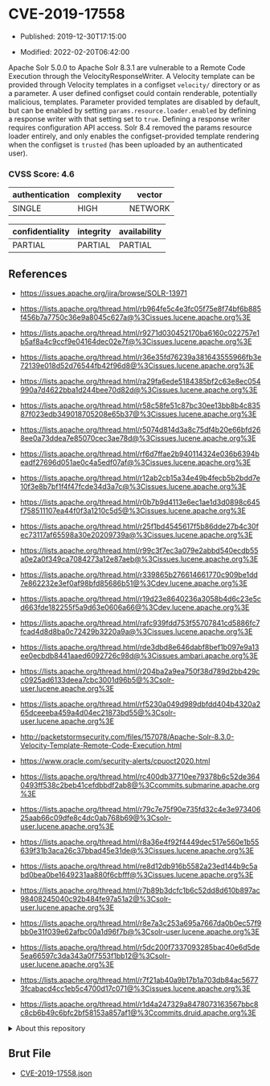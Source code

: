 # CVE-2019-17558

- Published: 2019-12-30T17:15:00

- Modified: 2022-02-20T06:42:00

Apache Solr 5.0.0 to Apache Solr 8.3.1 are vulnerable to a Remote Code Execution through the VelocityResponseWriter. A Velocity template can be provided through Velocity templates in a configset `velocity/` directory or as a parameter. A user defined configset could contain renderable, potentially malicious, templates. Parameter provided templates are disabled by default, but can be enabled by setting `params.resource.loader.enabled` by defining a response writer with that setting set to `true`. Defining a response writer requires configuration API access. Solr 8.4 removed the params resource loader entirely, and only enables the configset-provided template rendering when the configset is `trusted` (has been uploaded by an authenticated user).

### CVSS Score: **4.6**

| authentication | complexity | vector |
| --- | --- | --- |
| SINGLE | HIGH | NETWORK |

| confidentiality | integrity | availability |
| --- | --- | --- |
| PARTIAL | PARTIAL | PARTIAL |

## References

* https://issues.apache.org/jira/browse/SOLR-13971

* https://lists.apache.org/thread.html/rb964fe5c4e3fc05f75e8f74bf6b885f456b7a7750c36e9a8045c627a@%3Cissues.lucene.apache.org%3E

* https://lists.apache.org/thread.html/r9271d030452170ba6160c022757e1b5af8a4c9ccf9e04164dec02e7f@%3Cissues.lucene.apache.org%3E

* https://lists.apache.org/thread.html/r36e35fd76239a381643555966fb3e72139e018d52d76544fb42f96d8@%3Cissues.lucene.apache.org%3E

* https://lists.apache.org/thread.html/ra29fa6ede5184385bf2c63e8ec054990a7d4622bba1d244bee70d82d@%3Cissues.lucene.apache.org%3E

* https://lists.apache.org/thread.html/r58c58fe51c87bc30ee13bb8b4c83587f023edb349018705208e65b37@%3Cissues.lucene.apache.org%3E

* https://lists.apache.org/thread.html/r5074d814d3a8c75df4b20e66bfd268ee0a73ddea7e85070cec3ae78d@%3Cissues.lucene.apache.org%3E

* https://lists.apache.org/thread.html/rf6d7ffae2b940114324e036b6394beadf27696d051ae0c4a5edf07af@%3Cissues.lucene.apache.org%3E

* https://lists.apache.org/thread.html/r12ab2cb15a34e49b4fecb5b2bdd7e10f3e8b7bf1f4f47fcde34d3a7c@%3Cissues.lucene.apache.org%3E

* https://lists.apache.org/thread.html/r0b7b9d4113e6ec1ae1d3d0898c645f758511107ea44f0f3a1210c5d5@%3Cissues.lucene.apache.org%3E

* https://lists.apache.org/thread.html/r25f1bd4545617f5b86dde27b4c30fec73117af65598a30e20209739a@%3Cissues.lucene.apache.org%3E

* https://lists.apache.org/thread.html/r99c3f7ec3a079e2abbd540ecdb55a0e2a0f349ca7084273a12e87aeb@%3Cissues.lucene.apache.org%3E

* https://lists.apache.org/thread.html/r339865b276614661770c909be1dd7e862232e3ef0af98bfd85686b51@%3Cdev.lucene.apache.org%3E

* https://lists.apache.org/thread.html/r19d23e8640236a3058b4d6c23e5cd663fde182255f5a9d63e0606a66@%3Cdev.lucene.apache.org%3E

* https://lists.apache.org/thread.html/rafc939fdd753f55707841cd5886fc7fcad4d8d8ba0c72429b3220a9a@%3Cissues.lucene.apache.org%3E

* https://lists.apache.org/thread.html/rde3dbd8e646dabf8bef1b097e9a13ee0ecbdb8441aaed6092726c98d@%3Cissues.ambari.apache.org%3E

* https://lists.apache.org/thread.html/r204ba2a9ea750f38d789d2bb429cc0925ad6133deea7cbc3001d96b5@%3Csolr-user.lucene.apache.org%3E

* https://lists.apache.org/thread.html/rf5230a049d989dbfdd404b4320a265dceeeba459a4d04ec21873bd55@%3Csolr-user.lucene.apache.org%3E

* http://packetstormsecurity.com/files/157078/Apache-Solr-8.3.0-Velocity-Template-Remote-Code-Execution.html

* https://www.oracle.com/security-alerts/cpuoct2020.html

* https://lists.apache.org/thread.html/rc400db37710ee79378b6c52de3640493ff538c2beb41cefdbbdf2ab8@%3Ccommits.submarine.apache.org%3E

* https://lists.apache.org/thread.html/r79c7e75f90e735fd32c4e3e97340625aab66c09dfe8c4dc0ab768b69@%3Csolr-user.lucene.apache.org%3E

* https://lists.apache.org/thread.html/r8a36e4f92f4449dec517e560e1b55639f31b3aca26c37bbad45e31de@%3Cissues.lucene.apache.org%3E

* https://lists.apache.org/thread.html/re8d12db916b5582a23ed144b9c5abd0bea0be1649231aa880f6cbfff@%3Cissues.lucene.apache.org%3E

* https://lists.apache.org/thread.html/r7b89b3dcfc1b6c52dd8d610b897ac98408245040c92b484fe97a51a2@%3Csolr-user.lucene.apache.org%3E

* https://lists.apache.org/thread.html/r8e7a3c253a695a7667da0b0ec57f9bb0e31f039e62afbc00a1d96f7b@%3Csolr-user.lucene.apache.org%3E

* https://lists.apache.org/thread.html/r5dc200f7337093285bac40e6d5de5ea66597c3da343a0f7553f1bb12@%3Csolr-user.lucene.apache.org%3E

* https://lists.apache.org/thread.html/r7f21ab40a9b17b1a703db84ac56773fcabacd4cc1eb5c4700d17c071@%3Cissues.lucene.apache.org%3E

* https://lists.apache.org/thread.html/r1d4a247329a8478073163567bbc8c8cb6b49c6bfc2bf58153a857af1@%3Ccommits.druid.apache.org%3E

<details>
<summary>About this repository</summary> 

  This repository is part of the project [Live Hack CVE](https://github.com/Live-Hack-CVE). Main website can be found [www.live-hack.org](https://www.live-hack.org) 
  
  Made by [Sn0wAlice](https://github.com/Sn0wAlice) for the people that care about security and need to have a feed of the latest CVEs. Hope you enjoy it, don't forget to star the repo and follow me on [Twitter](https://twitter.com/Sn0wAlice) and [Github](https://github.com/Sn0wAlice). And that is my [personnal website](https://www.alice-snow.me/)

  - [Home Page](https://github.com/Live-Hack-CVE)
  - [Framework](https://github.com/Live-Hack-CVE/cve-framework)
  - [CVE database](https://github.com/Live-Hack-CVE/full_database)
  - [Changelog](https://github.com/Live-Hack-CVE/Changelog)
</details>

## Brut File

* [CVE-2019-17558.json](https://raw.githubusercontent.com/Live-Hack-CVE/full_database/main/cves/2019/CVE-2019-17558.json)

